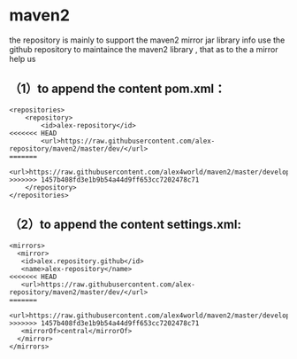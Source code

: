 # maven2
the repository is mainly to support the maven2 mirror jar library info
use the github repository to maintaince the maven2 library , that as to the a mirror help us

## （1）to append the content pom.xml：
```
<repositories>
    <repository>
        <id>alex-repository</id>
<<<<<<< HEAD
        <url>https://raw.githubusercontent.com/alex-repository/maven2/master/dev/</url>
=======
        <url>https://raw.githubusercontent.com/alex4world/maven2/master/develop/</url>
>>>>>>> 1457b408fd3e1b9b54a44d9ff653cc7202478c71
    </repository>
</repositories>

```
## （2）to append the content settings.xml:

```
<mirrors>  
  <mirror>  
   <id>alex.repository.github</id>  
   <name>alex-repository</name>  
<<<<<<< HEAD
   <url>https://raw.githubusercontent.com/alex-repository/maven2/master/dev/</url>  
=======
   <url>https://raw.githubusercontent.com/alex4world/maven2/master/develop/</url>  
>>>>>>> 1457b408fd3e1b9b54a44d9ff653cc7202478c71
   <mirrorOf>central</mirrorOf>  
  </mirror>
</mirrors>  
```

